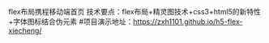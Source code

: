 flex布局携程移动端首页
技术要点：flex布局+精灵图技术+css3+html5的新特性+字体图标结合伪元素
#项目演示地址：https://zxh1101.github.io/h5-flex-xiecheng/
